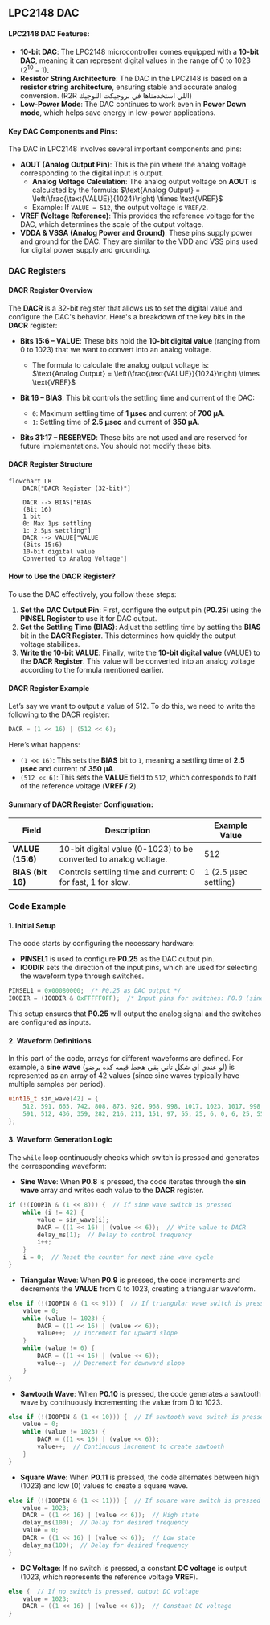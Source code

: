 ## LPC2148 DAC
#### LPC2148 DAC Features:
- **10-bit DAC**: The LPC2148 microcontroller comes equipped with a **10-bit DAC**, meaning it can represent digital values in the range of 0 to 1023 $(2^{10} - 1)$.
- **Resistor String Architecture**: The DAC in the LPC2148 is based on a **resistor string architecture**, ensuring stable and accurate analog conversion. (R2R اللي استخدمناها في بروجيكت اللوجيك)
- **Low-Power Mode**: The DAC continues to work even in **Power Down mode**, which helps save energy in low-power applications.
#### Key DAC Components and Pins:
The DAC in LPC2148 involves several important components and pins:
- **AOUT (Analog Output Pin)**: This is the pin where the analog voltage corresponding to the digital input is output. 
  - **Analog Voltage Calculation**: The analog output voltage on **AOUT** is calculated by the formula:
  $\text{Analog Output} = \left(\frac{\text{VALUE}}{1024}\right) \times \text{VREF}$
  - Example: If `VALUE = 512`, the output voltage is `VREF/2`.
- **VREF (Voltage Reference)**: This provides the reference voltage for the DAC, which determines the scale of the output voltage.
- **VDDA & VSSA (Analog Power and Ground)**: These pins supply power and ground for the DAC. They are similar to the VDD and VSS pins used for digital power supply and grounding.
### DAC Registers
#### DACR Register Overview

The **DACR** is a 32-bit register that allows us to set the digital value and configure the DAC's behavior. Here's a breakdown of the key bits in the **DACR** register:
- **Bits 15:6 – VALUE**: These bits hold the **10-bit digital value** (ranging from 0 to 1023) that we want to convert into an analog voltage.
  - The formula to calculate the analog output voltage is:  
    $\text{Analog Output} = \left(\frac{\text{VALUE}}{1024}\right) \times \text{VREF}$

- **Bit 16 – BIAS**: This bit controls the settling time and current of the DAC:
  - `0`: Maximum settling time of **1 µsec** and current of **700 µA**.
  - `1`: Settling time of **2.5 µsec** and current of **350 µA**.
  
- **Bits 31:17 – RESERVED**: These bits are not used and are reserved for future implementations. You should not modify these bits.
#### DACR Register Structure

```mermaid
flowchart LR
    DACR["DACR Register (32-bit)"]

    DACR --> BIAS["BIAS
    (Bit 16)
    1 bit
    0: Max 1μs settling
    1: 2.5μs settling"]
    DACR --> VALUE["VALUE
    (Bits 15:6)
    10-bit digital value
    Converted to Analog Voltage"]

```
#### How to Use the DACR Register?
To use the DAC effectively, you follow these steps:
1. **Set the DAC Output Pin**: First, configure the output pin (**P0.25**) using the **PINSEL Register** to use it for DAC output.
2. **Set the Settling Time (BIAS)**: Adjust the settling time by setting the **BIAS** bit in the **DACR Register**. This determines how quickly the output voltage stabilizes.
3. **Write the 10-bit VALUE**: Finally, write the **10-bit digital value** (VALUE) to the **DACR Register**. This value will be converted into an analog voltage according to the formula mentioned earlier.
#### DACR Register Example

Let’s say we want to output a value of 512. To do this, we need to write the following to the DACR register:

```c
DACR = (1 << 16) | (512 << 6);
```

Here’s what happens:
- `(1 << 16)`: This sets the **BIAS** bit to `1`, meaning a settling time of **2.5 µsec** and current of **350 µA**.
- `(512 << 6)`: This sets the **VALUE** field to `512`, which corresponds to half of the reference voltage (**VREF / 2**).
#### Summary of DACR Register Configuration:
| Field                | Description                                                      | Example Value         |
| -------------------- | ---------------------------------------------------------------- | --------------------- |
| **VALUE (15:6)**     | 10-bit digital value (0-1023) to be converted to analog voltage. | 512                   |
| **BIAS (bit 16)**    | Controls settling time and current: 0 for fast, 1 for slow.      | 1 (2.5 µsec settling) |

### Code Example
#### 1. **Initial Setup**
The code starts by configuring the necessary hardware:
- **PINSEL1** is used to configure **P0.25** as the DAC output pin.
- **IO0DIR** sets the direction of the input pins, which are used for selecting the waveform type through switches.
```c
PINSEL1 = 0x00080000;  /* P0.25 as DAC output */
IO0DIR = (IO0DIR & 0xFFFFF0FF);  /* Input pins for switches: P0.8 (sine), P0.9 (triangular), P0.10 (sawtooth), P0.11 (square) */
```
This setup ensures that **P0.25** will output the analog signal and the switches are configured as inputs.
#### 2. **Waveform Definitions**
In this part of the code, arrays for different waveforms are defined. For example, a **sine wave** (لو عندي اي شكل تاني بقى هحط قيمه كده برضو) is represented as an array of 42 values (since sine waves typically have multiple samples per period).
```c
uint16_t sin_wave[42] = {
    512, 591, 665, 742, 808, 873, 926, 968, 998, 1017, 1023, 1017, 998, 968, 926, 873, 808, 742, 665, 
    591, 512, 436, 359, 282, 216, 211, 151, 97, 55, 25, 6, 0, 6, 25, 55, 97, 151, 211, 216, 282, 359, 436
};
```
#### 3. **Waveform Generation Logic**
The `while` loop continuously checks which switch is pressed and generates the corresponding waveform:
- **Sine Wave**: When **P0.8** is pressed, the code iterates through the **sin wave** array and writes each value to the **DACR** register.
```c
if (!(IO0PIN & (1 << 8))) {  // If sine wave switch is pressed
    while (i != 42) {
        value = sin_wave[i];
        DACR = ((1 << 16) | (value << 6));  // Write value to DACR
        delay_ms(1);  // Delay to control frequency
        i++;
    }
    i = 0;  // Reset the counter for next sine wave cycle
}
```
- **Triangular Wave**: When **P0.9** is pressed, the code increments and decrements the **VALUE** from 0 to 1023, creating a triangular waveform.
```c
else if (!(IO0PIN & (1 << 9))) {  // If triangular wave switch is pressed
    value = 0;
    while (value != 1023) {
        DACR = ((1 << 16) | (value << 6));
        value++;  // Increment for upward slope
    }
    while (value != 0) {
        DACR = ((1 << 16) | (value << 6));
        value--;  // Decrement for downward slope
    }
}
```
- **Sawtooth Wave**: When **P0.10** is pressed, the code generates a sawtooth wave by continuously incrementing the value from 0 to 1023.
```c
else if (!(IO0PIN & (1 << 10))) {  // If sawtooth wave switch is pressed
    value = 0;
    while (value != 1023) {
        DACR = ((1 << 16) | (value << 6));
        value++;  // Continuous increment to create sawtooth
    }
}
```
- **Square Wave**: When **P0.11** is pressed, the code alternates between high (1023) and low (0) values to create a square wave.
```c
else if (!(IO0PIN & (1 << 11))) {  // If square wave switch is pressed
    value = 1023;
    DACR = ((1 << 16) | (value << 6));  // High state
    delay_ms(100);  // Delay for desired frequency
    value = 0;
    DACR = ((1 << 16) | (value << 6));  // Low state
    delay_ms(100);  // Delay for desired frequency
}
```
- **DC Voltage**: If no switch is pressed, a constant **DC voltage** is output (1023, which represents the reference voltage **VREF**).
```c
else {  // If no switch is pressed, output DC voltage
    value = 1023;
    DACR = ((1 << 16) | (value << 6));  // Constant DC voltage
}
```